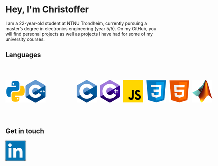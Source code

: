 <h1>Hey, I'm Christoffer</h1>

I am a 22-year-old student at NTNU Trondheim, currently pursuing a master’s degree in electronics engineering (year 5/5). On my GitHub, you will find personal projects as well as projects I have had for some of my university courses.


<h2>Languages</h2>
<div style="display: inline-block; display: flex; padding: 50px 0;">
<img src="images/py.png" alt="Python" width="64px">
<img src="images/cpp.png" alt="C++" width="64px" style="margin-right: 100px;">
<img src="images/c.png" alt="C" width="64px" style="padding-right: 10px;">
<img src="images/C_sharp.png" alt="C_SHARP" width="64px" style="padding-right: 10px;">
<img src="images/JS.png" alt="JavsScript" width="64px" style="padding-right: 10px;">
<img src="images/css.png" alt="CSS" width="64px" style="padding-right: 10px;">
<img src="images/html.png" alt="HTML" width="64px" style="padding-right: 10px;">
<img src="images/MATLAB.png" alt="MATLAB" width="64px">
</div>

<h2>Get in touch</h2>
<a href="https://www.linkedin.com/in/christoffer-b-skiaker/"><img  src="images/LinkedIn_black.png" alt="LinkedIn" width="64px" style="position:absolute;"></a>


<!---
I like web development, 

- 👀 I’m interested in ...
- 🌱 I’m currently learning ...
- 💞️ I’m looking to collaborate on ...
- 📫 How to reach me ...
--->



<!---
chrisskiberg/chrisskiberg is a ✨ special ✨ repository because its `README.md` (this file) appears on your GitHub profile.
You can click the Preview link to take a look at your changes.
--->
